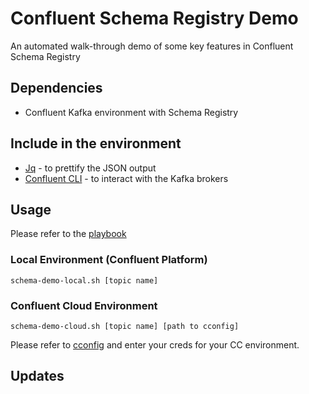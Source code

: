 # Confluent Schema Registry Demo
An automated walk-through demo of some key features in Confluent Schema Registry

## Dependencies
- Confluent Kafka environment with Schema Registry

## Include in the environment
- [Jq](https://stedolan.github.io/jq/) - to prettify the JSON output
- [Confluent CLI](https://docs.confluent.io/current/cli/installing.html) - to interact with the Kafka brokers

## Usage
Please refer to the [playbook](playbook.md)
### Local Environment (Confluent Platform)
`schema-demo-local.sh [topic name]`
### Confluent Cloud Environment
`schema-demo-cloud.sh [topic name] [path to cconfig]`

Please refer to [cconfig](cconfig) and enter your creds for your CC environment.

## Updates
